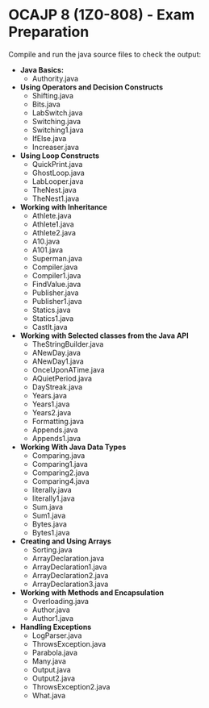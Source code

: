 # OCAJP 8 (1Z0-808) - Exam Preparation


Compile and run the java source files to check the output:

* **Java Basics:**
  * Authority.java
* **Using Operators and Decision Constructs**
  * Shifting.java
  * Bits.java
  * LabSwitch.java
  * Switching.java
  * Switching1.java
  * IfElse.java
  * Increaser.java
* **Using Loop Constructs**
  * QuickPrint.java
  * GhostLoop.java
  * LabLooper.java
  * TheNest.java
  * TheNest1.java
* **Working with Inheritance**
  * Athlete.java
  * Athlete1.java
  * Athlete2.java
  * A10.java
  * A101.java
  * Superman.java
  * Compiler.java
  * Compiler1.java
  * FindValue.java
  * Publisher.java
  * Publisher1.java
  * Statics.java
  * Statics1.java
  * CastIt.java
* **Working with Selected classes from the Java API**
  * TheStringBuilder.java
  * ANewDay.java
  * ANewDay1.java
  * OnceUponATime.java
  * AQuietPeriod.java
  * DayStreak.java
  * Years.java
  * Years1.java
  * Years2.java
  * Formatting.java
  * Appends.java
  * Appends1.java
* **Working With Java Data Types**
  * Comparing.java
  * Comparing1.java
  * Comparing2.java
  * Comparing4.java
  * literally.java
  * literally1.java
  * Sum.java
  * Sum1.java
  * Bytes.java
  * Bytes1.java
* **Creating and Using Arrays**
  * Sorting.java
  * ArrayDeclaration.java
  * ArrayDeclaration1.java
  * ArrayDeclaration2.java
  * ArrayDeclaration3.java
* **Working with Methods and Encapsulation**
  * Overloading.java
  * Author.java
  * Author1.java
* **Handling Exceptions**
  * LogParser.java
  * ThrowsException.java
  * Parabola.java
  * Many.java
  * Output.java
  * Output2.java
  * ThrowsException2.java
  * What.java
